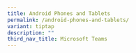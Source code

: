 ```yaml
---
title: Android Phones and Tablets
permalink: /android-phones-and-tablets/
variant: tiptap
description: ""
third_nav_title: Microsoft Teams
---
```

